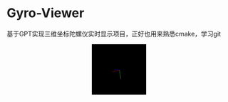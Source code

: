 # Gyro-Viewer
基于GPT实现三维坐标陀螺仪实时显示项目，正好也用来熟悉cmake，学习git

<p align="center">
<img src="logo\TrackballCamera.gif">
<p/>
